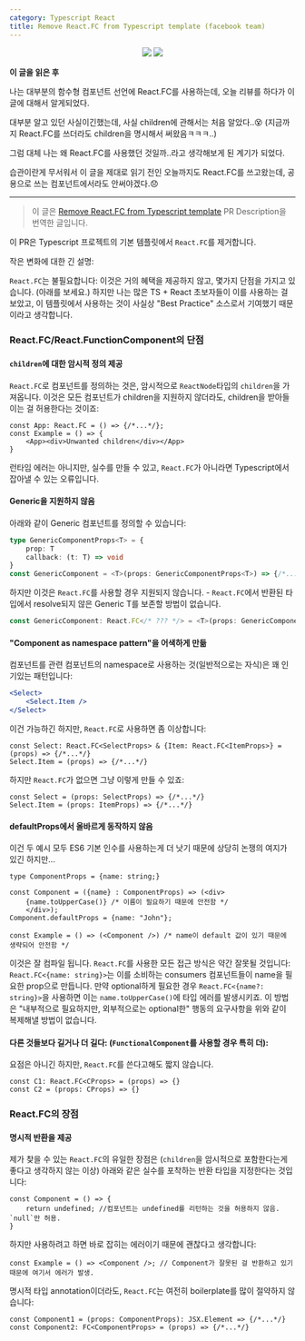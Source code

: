 ```yaml
---
category: Typescript React
title: Remove React.FC from Typescript template (facebook team)
---
```

<div align="center" style="margin-bottom: 5px;">
    <img src="https://img.shields.io/badge/React-20232A?style=for-the-badge&logo=react&logoColor=61DAFB"> 
    <img src="https://img.shields.io/badge/TypeScript-007ACC?style=for-the-badge&logo=typescript&logoColor=white">
</div>


**이 글을 읽은 후**

나는 대부분의 함수형 컴포넌트 선언에 React.FC를 사용하는데, 오늘 리뷰를 하다가 이 글에 대해서 알게되었다.

대부분 알고 있던 사실이긴했는데, 사실 children에 관해서는 처음 알았다..😵
(지금까지 React.FC를 쓰더라도 children을 명시해서 써왔음ㅋㅋㅋ..)

그럼 대체 나는 왜 React.FC를 사용했던 것일까..라고 생각해보게 된 계기가 되었다.

습관이란게 무서워서 이 글을 제대로 읽기 전인 오늘까지도 React.FC를 쓰고왔는데, 공용으로 쓰는 컴포넌트에서라도 안써야겠다.😞

---

> 이 글은 [Remove React.FC from Typescript template](https://github.com/facebook/create-react-app/pull/8177) PR Description을 번역한 글입니다. 

이 PR은 Typescript 프로젝트의 기본 템플릿에서 `React.FC`를 제거합니다.

작은 변화에 대한 긴 설명: 

`React.FC`는 불필요합니다: 이것은 거의 혜택을 제공하지 않고, 몇가지 단점을 가지고 있습니다. (아래를 보세요.) 하지만 나는 많은 TS + React 초보자들이 이를 사용하는 걸 보았고, 이 템플릿에서 사용하는 것이 사실상 "Best Practice" 소스로서 기여했기 때문이라고 생각합니다.  

### React.FC/React.FunctionComponent의 단점

#### `children`에 대한 암시적 정의 제공

`React.FC`로 컴포넌트를 정의하는 것은, 암시적으로 `ReactNode`타입의 `children`을 가져옵니다. 이것은 모든 컴포넌트가 children을 지원하지 않더라도, children을 받아들이는 걸 허용한다는 것이죠:

```tsx
const App: React.FC = () => {/*...*/};
const Example = () => {
    <App><div>Unwanted children</div></App>
}
```

런타임 에러는 아니지만, 실수를 만들 수 있고, `React.FC`가 아니라면 Typescript에서 잡아낼 수 있는 오류입니다.

#### Generic을 지원하지 않음

아래와 같이 Generic 컴포넌트를 정의할 수 있습니다:

```typescript
type GenericComponentProps<T> = {
    prop: T
    callback: (t: T) => void
}
const GenericComponent = <T>(props: GenericComponentProps<T>) => {/*...*/}
```

하지만 이것은 `React.FC`를 사용할 경우 지원되지 않습니다. - `React.FC`에서 반환된 타입에서 resolve되지 않은 Generic T를 보존할 방법이 없습니다.

```typescript
const GenericComponent: React.FC</* ??? */> = <T>(props: GenericComponentProps<T>) => {/*...*/}
```

#### "Component as namespace pattern"을 어색하게 만듦

컴포넌트를 관련 컴포넌트의 namespace로 사용하는 것(일반적으로는 자식)은 꽤 인기있는 패턴입니다:

```jsx
<Select>
    <Select.Item />
</Select>
```

이건 가능하긴 하지만, `React.FC`로 사용하면 좀 이상합니다:

```tsx
const Select: React.FC<SelectProps> & {Item: React.FC<ItemProps>} = (props) => {/*...*/}
Select.Item = (props) => {/*...*/}
```

하지만 `React.FC`가 없으면 그냥 이렇게 만들 수 있죠:

```tsx
const Select = (props: SelectProps) => {/*...*/}
Select.Item = (props: ItemProps) => {/*...*/}
```

#### defaultProps에서 올바르게 동작하지 않음

이건 두 예시 모두 ES6 기본 인수를 사용하는게 더 낫기 때문에 상당히 논쟁의 여지가 있긴 하지만...

```tsx
type ComponentProps = {name: string;}

const Component = ({name} : ComponentProps) => (<div>
    {name.toUpperCase()} /* 이름이 필요하기 때문에 안전함 */
    </div>);
Component.defaultProps = {name: "John"};

const Example = () => (<Component />) /* name이 default 값이 있기 때문에 생략되어 안전함 */
```

이것은 잘 컴파일 됩니다. `React.FC`를 사용한 모든 접근 방식은 약간 잘못될 것입니다: `React.FC<{name: string}>`는 이를 소비하는 consumers 컴포넌트들이 name을 필요한 prop으로 만듭니다. 만약 optional하게 필요한 경우 `React.FC<{name?: string}>`을 사용하면 이는 `name.toUpperCase()`에 타입 에러를 발생시키죠. 이 방법은 "내부적으로 필요하지만, 외부적으로는 optional한" 행동의 요구사항을 위와 같이 복제해낼 방법이 없습니다. 

#### 다른 것들보다 길거나 더 길다: (`FunctionalComponent`를 사용할 경우 특히 더):

요점은 아니긴 하지만, `React.FC`를 쓴다고해도 짧지 않습니다.

```tsx
const C1: React.FC<CProps> = (props) => {}
const C2 = (props: CProps) => {}
```

### React.FC의 장점

#### 명시적 반환을 제공

제가 찾을 수 있는 `React.FC`의 유일한 장점은 (`children`을 암시적으로 포함한다는게 좋다고 생각하지 않는 이상) 아래와 같은 실수를 포착하는 반환 타입을 지정한다는 것입니다:

```tsx
const Component = () => {
    return undefined; //컴포넌트는 undefined를 리턴하는 것을 허용하지 않음. `null`만 허용.
}
```

하지만 사용하려고 하면 바로 잡히는 에러이기 때문에 괜찮다고 생각합니다:

```tsx
const Example = () => <Component />; // Component가 잘못된 걸 반환하고 있기 때문에 여기서 에러가 발생.
```

명시적 타입 annotation이더라도, `React.FC`는 여전히 boilerplate를 많이 절약하지 않습니다:

```tsx
const Component1 = (props: ComponentProps): JSX.Element => {/*...*/}
const Component2: FC<ComponentProps> = (props) => {/*...*/}
```
